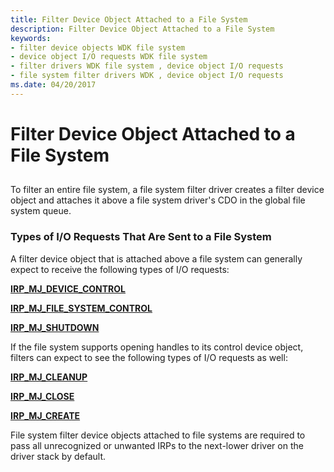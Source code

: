 ```yaml
---
title: Filter Device Object Attached to a File System
description: Filter Device Object Attached to a File System
keywords:
- filter device objects WDK file system
- device object I/O requests WDK file system
- filter drivers WDK file system , device object I/O requests
- file system filter drivers WDK , device object I/O requests
ms.date: 04/20/2017
---
```


# Filter Device Object Attached to a File System


## <span id="ddk_a_filter_device_object_attached_to_a_file_system_if"></span><span id="DDK_A_FILTER_DEVICE_OBJECT_ATTACHED_TO_A_FILE_SYSTEM_IF"></span>


To filter an entire file system, a file system filter driver creates a filter device object and attaches it above a file system driver's CDO in the global file system queue.

### <span id="types_of_i_o_requests_that_are_sent_to_a_file_system"></span><span id="TYPES_OF_I_O_REQUESTS_THAT_ARE_SENT_TO_A_FILE_SYSTEM"></span>Types of I/O Requests That Are Sent to a File System

A filter device object that is attached above a file system can generally expect to receive the following types of I/O requests:

[**IRP\_MJ\_DEVICE\_CONTROL**](./irp-mj-device-control.md)

[**IRP\_MJ\_FILE\_SYSTEM\_CONTROL**](./irp-mj-file-system-control.md)

[**IRP\_MJ\_SHUTDOWN**](./irp-mj-shutdown.md)

If the file system supports opening handles to its control device object, filters can expect to see the following types of I/O requests as well:

[**IRP\_MJ\_CLEANUP**](./irp-mj-cleanup.md)

[**IRP\_MJ\_CLOSE**](./irp-mj-close.md)

[**IRP\_MJ\_CREATE**](./irp-mj-create.md)

File system filter device objects attached to file systems are required to pass all unrecognized or unwanted IRPs to the next-lower driver on the driver stack by default.

 

